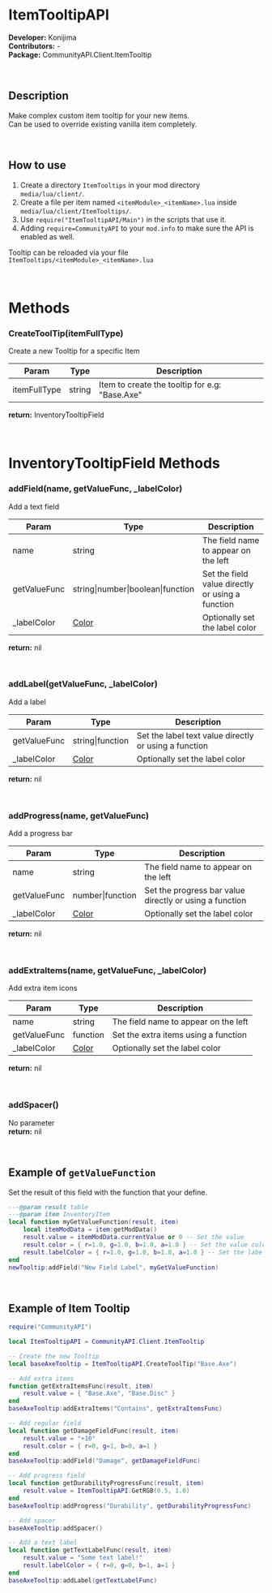 # ItemTooltipAPI
**Developer:** Konijima  
**Contributors:**  -  
**Package:** CommunityAPI.Client.ItemTooltip

<br>

## Description
Make complex custom item tooltip for your new items.  
Can be used to override existing vanilla item completely.  
  
<br>

## How to use
  
1) Create a directory `ItemTooltips` in your mod directory `media/lua/client/`.
2) Create a file per item named `<itemModule>_<itemName>.lua` inside `media/lua/client/ItemTooltips/`.
3) Use `require("ItemTooltipAPI/Main")` in the scripts that use it.
4) Adding `require=CommunityAPI` to your `mod.info` to make sure the API is enabled as well.
  
Tooltip can be reloaded via your file `ItemTooltips/<itemModule>_<itemName>.lua`

<br>

# Methods

### CreateToolTip(itemFullType)
Create a new Tooltip for a specific Item

| Param        | Type   | Description                                    |
|--------------|--------|------------------------------------------------|
| itemFullType | string | Item to create the tooltip for e.g: "Base.Axe" |

**return:** InventoryTooltipField

<br>

# InventoryTooltipField Methods

### addField(name, getValueFunc, _labelColor)
Add a text field

| Param        | Type                                                                              | Description                                      |
|--------------|-----------------------------------------------------------------------------------|--------------------------------------------------|
| name         | string                                                                            | The field name to appear on the left             |
| getValueFunc | string\|number\|boolean\|function                                                 | Set the field value directly or using a function |
| _labelColor  | [Color](https://quarantin.github.io/zomboid-javadoc/41.56/zombie/core/Color.html) | Optionally set the label color                   |

**return:** nil

<br>

### addLabel(getValueFunc, _labelColor)
Add a label

| Param        | Type                                                                              | Description                                           |
|--------------|-----------------------------------------------------------------------------------|-------------------------------------------------------|
| getValueFunc | string\|function                                                                  | Set the label text value directly or using a function |
| _labelColor  | [Color](https://quarantin.github.io/zomboid-javadoc/41.56/zombie/core/Color.html) | Optionally set the label color                        |

**return:** nil

<br>

### addProgress(name, getValueFunc)
Add a progress bar

| Param        | Type                                                                              | Description                                             |
|--------------|-----------------------------------------------------------------------------------|---------------------------------------------------------|
| name         | string                                                                            | The field name to appear on the left                    |
| getValueFunc | number\|function                                                                  | Set the progress bar value directly or using a function |
| _labelColor  | [Color](https://quarantin.github.io/zomboid-javadoc/41.56/zombie/core/Color.html) | Optionally set the label color                          |

**return:** nil

<br>

### addExtraItems(name, getValueFunc, _labelColor)
Add extra item icons

| Param        | Type                                                                              | Description                          |
|--------------|-----------------------------------------------------------------------------------|--------------------------------------|
| name         | string                                                                            | The field name to appear on the left |
| getValueFunc | function                                                                          | Set the extra items using a function |
| _labelColor  | [Color](https://quarantin.github.io/zomboid-javadoc/41.56/zombie/core/Color.html) | Optionally set the label color       |

**return:** nil

<br>

### addSpacer()
No parameter  
**return:** nil

<br>

## Example of `getValueFunction`
Set the result of this field with the function that your define.  
```lua
---@param result table
---@param item InventoryItem
local function myGetValueFunction(result, item)
    local itemModData = item:getModData()
    result.value = itemModData.currentValue or 0 -- Set the value
    result.color = { r=1.0, g=1.0, b=1.0, a=1.0 } -- Set the value color
    result.labelColor = { r=1.0, g=1.0, b=1.0, a=1.0 } -- Set the label color
end
newTooltip:addField("New Field Label", myGetValueFunction)
```

<br>

## Example of Item Tooltip
```lua
require("CommunityAPI")

local ItemTooltipAPI = CommunityAPI.Client.ItemTooltip

-- Create the new Tooltip
local baseAxeTooltip = ItemTooltipAPI.CreateToolTip("Base.Axe")

-- Add extra items
function getExtraItemsFunc(result, item)
    result.value = { "Base.Axe", "Base.Disc" }
end
baseAxeTooltip:addExtraItems("Contains", getExtraItemsFunc)

-- Add regular field
local function getDamageFieldFunc(result, item)
    result.value = "+10"
    result.color = { r=0, g=1, b=0, a=1 }
end
baseAxeTooltip:addField("Damage", getDamageFieldFunc)

-- Add progress field
local function getDurabilityProgressFunc(result, item)
    result.value = ItemTooltipAPI.GetRGB(0.5, 1.0)
end
baseAxeTooltip:addProgress("Durability", getDurabilityProgressFunc)

-- Add spacer
baseAxeTooltip:addSpacer()

-- Add a text label
local function getTextLabelFunc(result, item)
    result.value = "Some text label!"
    result.labelColor = { r=0, g=0, b=1, a=1 }
end
baseAxeTooltip:addLabel(getTextLabelFunc)
```
